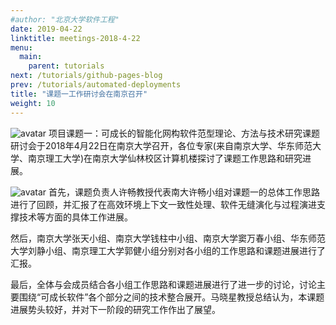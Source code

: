 ```yaml
---
#author: "北京大学软件工程"
date: 2019-04-22
linktitle: meetings-2018-4-22
menu:
  main:
    parent: tutorials
next: /tutorials/github-pages-blog
prev: /tutorials/automated-deployments
title: "课题一工作研讨会在南京召开"
weight: 10
---
```


![avatar](http://qiniu-njuics.nemoworks.info/2017yfb1001800.cn/2018-04-22a.jpg)
项目课题一：可成长的智能化网构软件范型理论、方法与技术研究课题研讨会于2018年4月22日在南京大学召开，各位专家(来自南京大学、华东师范大学、南京理工大学)在南京大学仙林校区计算机楼探讨了课题工作思路和研究进展。

![avatar](http://qiniu-njuics.nemoworks.info/2017yfb1001800.cn/2018-04-22b.jpg)
首先，课题负责人许畅教授代表南大许畅小组对课题一的总体工作思路进行了回顾，并汇报了在高效环境上下文一致性处理、软件无缝演化与过程演进支撑技术等方面的具体工作进展。

然后，南京大学张天小组、南京大学钱柱中小组、南京大学窦万春小组、华东师范大学刘静小组、南京理工大学郭健小组分别对各小组的工作思路和课题进展进行了汇报。

最后，全体与会成员结合各小组工作思路和课题进展进行了进一步的讨论，讨论主要围绕“可成长软件”各个部分之间的技术整合展开。马晓星教授总结认为，本课题进展势头较好，并对下一阶段的研究工作作出了展望。
